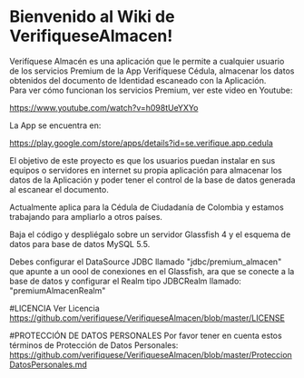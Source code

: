 # Bienvenido al Wiki de VerifiqueseAlmacen!

Verifíquese Almacén es una aplicación que le permite a cualquier usuario 
de los servicios Premium de la App Verifíquese Cédula, almacenar los datos 
obtenidos del documento de Identidad escaneado con la Aplicación.  
Para ver cómo funcionan los servicios Premium, ver este video en Youtube:

https://www.youtube.com/watch?v=h098tUeYXYo

La App se encuentra en: 

https://play.google.com/store/apps/details?id=se.verifique.app.cedula

El objetivo de este proyecto es que los usuarios puedan instalar en sus 
equipos o servidores en internet su propia aplicación para almacenar los 
datos de la Aplicación y poder tener el control de la base de datos 
generada al escanear el documento.

Actualmente aplica para la Cédula de Ciudadanía de Colombia y estamos 
trabajando para ampliarlo a otros países.

Baja el código y despliégalo sobre un servidor Glassfish 4 y 
el esquema de datos para base de datos MySQL 5.5.

Debes configurar el DataSource JDBC llamado "jdbc/premium_almacen" que apunte 
a un oool de conexiones en el Glassfish, ara que se conecte a 
la base de datos y configurar el Realm tipo JDBCRealm llamado: 
"premiumAlmacenRealm"

#LICENCIA
Ver Licencia https://github.com/verifiquese/VerifiqueseAlmacen/blob/master/LICENSE

#PROTECCIÓN DE DATOS PERSONALES
Por favor tener en cuenta estos términos de Protección de Datos Personales:
https://github.com/verifiquese/VerifiqueseAlmacen/blob/master/ProteccionDatosPersonales.md
